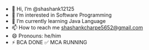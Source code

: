 - 👋 Hi, I’m @shashank12125
- 👀 I’m interested in Software Programming 
- 🌱 I’m currently learning Java Language 
- 📫 How to reach me shashankcharpe5652@gmail.com
- 😄 Pronouns: he/him
- ⚡ BCA DONE ✅ MCA RUNNING

<!---
shashank12125/shashank12125 is a ✨ special ✨ repository because its `README.md` (this file) appears on your GitHub profile.
You can click the Preview link to take a look at your changes.
--->

